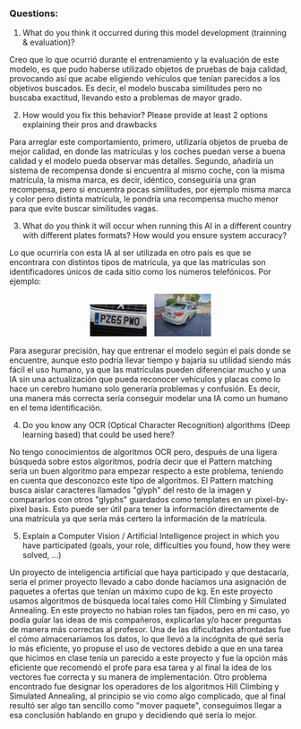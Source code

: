 ### Questions:

1. What do you think it occurred during this model development (trainning & evaluation)? 

Creo que lo que ocurrió durante el entrenamiento y la evaluación de este modelo, es que pudo haberse utilizado objetos de pruebas de baja calidad, provocando así que acabe eligiendo vehículos que tenían parecidos a los objetivos buscados. Es decir, el modelo buscaba similitudes pero no buscaba exactitud, llevando esto a problemas de mayor grado.

2. How would you fix this behavior? Please provide at least 2 options explaining their pros and drawbacks

Para arreglar este comportamiento, primero, utilizaría objetos de prueba de mejor calidad, en donde las matrículas y los coches puedan verse a buena calidad y el modelo pueda observar más detalles. Segundo, añadiría un sistema de recompensa donde si encuentra al mismo coche, con la misma matrícula, la misma marca, es decir, idéntico, conseguiría una gran recompensa, pero si encuentra pocas similitudes, por ejemplo misma marca y color pero distinta matrícula, le pondría una recompensa mucho menor para que evite buscar similitudes vagas.


3. What do you think it will occur when running this AI in a different country with different plates formats? How would you ensure system accuracy?

Lo que ocurriría con esta IA al ser utilizada en otro país es que se encontrara con distintos tipos de matrícula, ya que las matrículas son identificadores únicos de cada sitio como los números telefónicos. Por ejemplo:

<div style="text-align: center;">
  <img src="datos/plateUK.png" alt="Plate 1" width="20%" style="display: inline-block; margin-right: 2%;">
  <img src="datos/plateUS.png" alt="Plate 2" width="20%" style="display: inline-block;">
</div>

Para asegurar precisión, hay que entrenar el modelo según el país donde se encuentre, aunque esto podría llevar tiempo y bajaría su utilidad siendo más fácil el uso humano, ya que las matrículas pueden diferenciar mucho y una IA sin una actualización que pueda reconocer vehículos y placas como lo hace un cerebro humano solo generaría problemas y confusión. Es decir, una manera más correcta sería conseguir modelar una IA como un humano en el tema identificación.

4. Do you know any OCR (Optical Character Recognition) algorithms (Deep learning based) that could be used here?

No tengo conocimientos de algoritmos OCR pero, después de una ligera búsqueda sobre estos algoritmos, podría decir que el Pattern matching sería un buen algoritmo para empezar respecto a este problema, teniendo en cuenta que desconozco este tipo de algoritmos. El Pattern matching busca aislar caracteres llamados "glyph" del resto de la imagen y compararlos con otros "glyphs" guardados como templates en un pixel-by-pixel basis. Esto puede ser útil para tener la información directamente de una matrícula ya que sería más certero la información de la matrícula. 

5. Explain a Computer Vision / Artificial Intelligence project in which you have participated (goals, your role, difficulties you found, how they were solved, ...)

Un proyecto de inteligencia artificial que haya participado y que destacaría, sería el primer proyecto llevado a cabo donde hacíamos una asignación de paquetes a ofertas que tenían un máximo cupo de kg. En este proyecto usamos algoritmos de búsqueda local tales como Hill Climbing y Simulated Annealing. En este proyecto no habían roles tan fijados, pero en mi caso, yo podía guíar las ideas de mis compañeros, explicarlas y/o hacer preguntas de manera más correctas al profesor. Una de las dificultades afrontadas fue el cómo almacenaríamos los datos, lo que llevó a la incógnita de qué sería lo más eficiente, yo propuse el uso de vectores debido a que en una tarea que hicimos en clase tenía un parecido a este proyecto y fue la opción más eficiente que recomendó el profe para esa tarea y al final la idea de los vectores fue correcta y su manera de implementación. Otro problema encontrado fue designar los operadores de los algoritmos Hill Climbing y Simulated Annealing, al principio se vio como algo complicado, que al final resultó ser algo tan sencillo como "mover paquete", conseguimos llegar a esa conclusión hablando en grupo y decidiendo qué sería lo mejor.